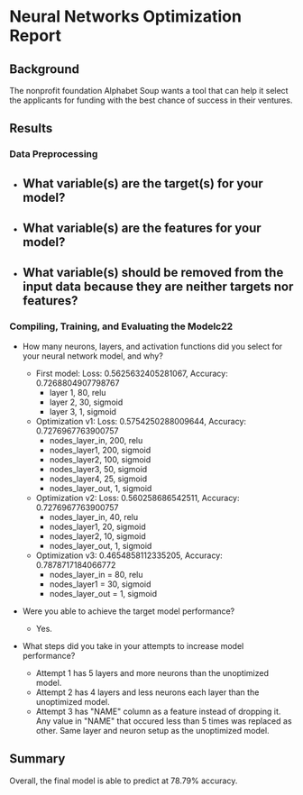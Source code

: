 # Neural Networks Optimization Report

## Background
The nonprofit foundation Alphabet Soup wants a tool that can help it select the applicants for funding with the best chance of success in their ventures.

## Results
### Data Preprocessing
- What variable(s) are the target(s) for your model?
    - 
- What variable(s) are the features for your model?
    - 
- What variable(s) should be removed from the input data because they are neither targets nor features?
    - 
### Compiling, Training, and Evaluating the Modelc22
- How many neurons, layers, and activation functions did you select for your neural network model, and why?
    - First model: Loss: 0.5625632405281067, Accuracy: 0.7268804907798767
        - layer 1, 80, relu
        - layer 2, 30, sigmoid
        - layer 3, 1, sigmoid
    - Optimization v1: Loss: 0.5754250288009644, Accuracy: 0.7276967763900757
        - nodes_layer_in, 200, relu
        - nodes_layer1, 200, sigmoid
        - nodes_layer2, 100, sigmoid
        - nodes_layer3, 50, sigmoid
        - nodes_layer4, 25, sigmoid
        - nodes_layer_out, 1, sigmoid
    - Optimization v2: Loss: 0.560258686542511, Accuracy: 0.7276967763900757
        - nodes_layer_in, 40, relu
        - nodes_layer1, 20, sigmoid
        - nodes_layer2, 10, sigmoid
        - nodes_layer_out, 1, sigmoid
    - Optimization v3: 0.4654858112335205, Accuracy: 0.7878717184066772
        - nodes_layer_in = 80, relu
        - nodes_layer1 = 30, sigmoid
        - nodes_layer_out = 1, sigmoid

- Were you able to achieve the target model performance?
    - Yes. 
- What steps did you take in your attempts to increase model performance?
    - Attempt 1 has 5 layers and more neurons than the unoptimized model.
    - Attempt 2 has 4 layers and less neurons each layer than the unoptimized model.
    - Attempt 3 has "NAME" column as a feature instead of dropping it. Any value in "NAME" that occured less than 5 times was replaced as other. Same layer and neuron setup as the unoptimized model.
## Summary

Overall, the final model is able to predict at 78.79% accuracy.